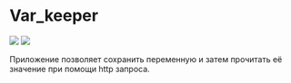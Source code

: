 # Var_keeper

![](https://github.com/xAWEN666x/var_keeper/actions/workflows/staging.yml/badge.svg) ![](https://img.shields.io/docker/v/xawen666x/var_keeper?label=build%20for%20commit&sort=date)

Приложение позволяет сохранить переменную и затем прочитать её значение при помощи http запроса.
